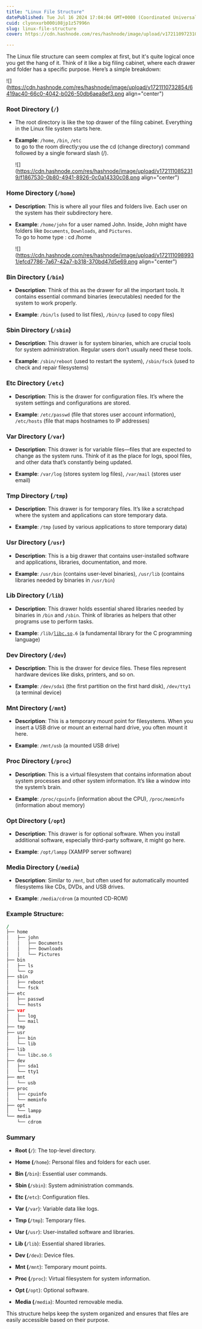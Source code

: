 ```yaml
---
title: "Linux File Structure"
datePublished: Tue Jul 16 2024 17:04:04 GMT+0000 (Coordinated Universal Time)
cuid: clyonxurb000i08jp1z57996n
slug: linux-file-structure
cover: https://cdn.hashnode.com/res/hashnode/image/upload/v1721109723104/016e4485-2118-450e-b8b8-33888bb7c681.jpeg

---
```


The Linux file structure can seem complex at first, but it's quite logical once you get the hang of it. Think of it like a big filing cabinet, where each drawer and folder has a specific purpose. Here’s a simple breakdown:

![](https://cdn.hashnode.com/res/hashnode/image/upload/v1721110732854/6419ac40-66c0-4042-b026-50db6aea8ef3.png align="center")

### Root Directory (`/`)

* The root directory is like the top drawer of the filing cabinet. Everything in the Linux file system starts here.
    
* **Example**: `/home`, `/bin`, `/etc`  
    to go to the room directly:you use the cd (change directory) command followed by a single forward slash (/).
    
    ![](https://cdn.hashnode.com/res/hashnode/image/upload/v1721110852319/f1867530-0b80-4941-8926-0c0a14330c08.png align="center")
    

### Home Directory (`/home`)

* **Description**: This is where all your files and folders live. Each user on the system has their subdirectory here.
    
* **Example**: `/home/john` for a user named John. Inside, John might have folders like `Documents`, `Downloads`, and `Pictures`.  
    To go to home type : cd /home
    
    ![](https://cdn.hashnode.com/res/hashnode/image/upload/v1721110989931/efcd7786-7a67-42a7-b318-370bd47d5e69.png align="center")
    

### Bin Directory (`/bin`)

* **Description**: Think of this as the drawer for all the important tools. It contains essential command binaries (executables) needed for the system to work properly.
    
* **Example**: `/bin/ls` (used to list files), `/bin/cp` (used to copy files)
    

### Sbin Directory (`/sbin`)

* **Description**: This drawer is for system binaries, which are crucial tools for system administration. Regular users don’t usually need these tools.
    
* **Example**: `/sbin/reboot` (used to restart the system), `/sbin/fsck` (used to check and repair filesystems)
    

### Etc Directory (`/etc`)

* **Description**: This is the drawer for configuration files. It’s where the system settings and configurations are stored.
    
* **Example**: `/etc/passwd` (file that stores user account information), `/etc/hosts` (file that maps hostnames to IP addresses)
    

### Var Directory (`/var`)

* **Description**: This drawer is for variable files—files that are expected to change as the system runs. Think of it as the place for logs, spool files, and other data that’s constantly being updated.
    
* **Example**: `/var/log` (stores system log files), `/var/mail` (stores user email)
    

### Tmp Directory (`/tmp`)

* **Description**: This drawer is for temporary files. It’s like a scratchpad where the system and applications can store temporary data.
    
* **Example**: `/tmp` (used by various applications to store temporary data)
    

### Usr Directory (`/usr`)

* **Description**: This is a big drawer that contains user-installed software and applications, libraries, documentation, and more.
    
* **Example**: `/usr/bin` (contains user-level binaries), `/usr/lib` (contains libraries needed by binaries in `/usr/bin`)
    

### Lib Directory (`/lib`)

* **Description**: This drawer holds essential shared libraries needed by binaries in `/bin` and `/sbin`. Think of libraries as helpers that other programs use to perform tasks.
    
* **Example**: `/lib/`[`libc.so`](http://libc.so)`.6` (a fundamental library for the C programming language)
    

### Dev Directory (`/dev`)

* **Description**: This is the drawer for device files. These files represent hardware devices like disks, printers, and so on.
    
* **Example**: `/dev/sda1` (the first partition on the first hard disk), `/dev/tty1` (a terminal device)
    

### Mnt Directory (`/mnt`)

* **Description**: This is a temporary mount point for filesystems. When you insert a USB drive or mount an external hard drive, you often mount it here.
    
* **Example**: `/mnt/usb` (a mounted USB drive)
    

### Proc Directory (`/proc`)

* **Description**: This is a virtual filesystem that contains information about system processes and other system information. It’s like a window into the system’s brain.
    
* **Example**: `/proc/cpuinfo` (information about the CPU), `/proc/meminfo` (information about memory)
    

### Opt Directory (`/opt`)

* **Description**: This drawer is for optional software. When you install additional software, especially third-party software, it might go here.
    
* **Example**: `/opt/lampp` (XAMPP server software)
    

### Media Directory (`/media`)

* **Description**: Similar to `/mnt`, but often used for automatically mounted filesystems like CDs, DVDs, and USB drives.
    
* **Example**: `/media/cdrom` (a mounted CD-ROM)
    

### Example Structure:

```coffeescript
/
├── home
│   ├── john
│   │   ├── Documents
│   │   ├── Downloads
│   │   └── Pictures
├── bin
│   ├── ls
│   └── cp
├── sbin
│   ├── reboot
│   └── fsck
├── etc
│   ├── passwd
│   └── hosts
├── var
│   ├── log
│   └── mail
├── tmp
├── usr
│   ├── bin
│   └── lib
├── lib
│   └── libc.so.6
├── dev
│   ├── sda1
│   └── tty1
├── mnt
│   └── usb
├── proc
│   ├── cpuinfo
│   └── meminfo
├── opt
│   └── lampp
└── media
    └── cdrom
```

### Summary

* **Root (**`/`): The top-level directory.
    
* **Home (**`/home`): Personal files and folders for each user.
    
* **Bin (**`/bin`): Essential user commands.
    
* **Sbin (**`/sbin`): System administration commands.
    
* **Etc (**`/etc`): Configuration files.
    
* **Var (**`/var`): Variable data like logs.
    
* **Tmp (**`/tmp`): Temporary files.
    
* **Usr (**`/usr`): User-installed software and libraries.
    
* **Lib (**`/lib`): Essential shared libraries.
    
* **Dev (**`/dev`): Device files.
    
* **Mnt (**`/mnt`): Temporary mount points.
    
* **Proc (**`/proc`): Virtual filesystem for system information.
    
* **Opt (**`/opt`): Optional software.
    
* **Media (**`/media`): Mounted removable media.
    

This structure helps keep the system organized and ensures that files are easily accessible based on their purpose.